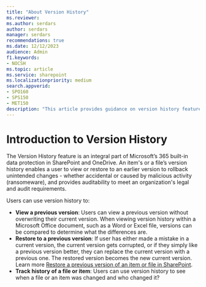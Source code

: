 ```yaml
---
title: "About Version History"
ms.reviewer: 
ms.author: serdars
author: serdars
manager: serdars
recommendations: true
ms.date: 12/12/2023
audience: Admin
f1.keywords:
- NOCSH
ms.topic: article
ms.service: sharepoint
ms.localizationpriority: medium
search.appverid:
- SPO160
- SPS150
- MET150
description: "This article provides guidance on version history feature that enables a user to easily view or restore a file's earlier version."
---
```


# Introduction to Version History

The Version History feature is an integral part of Microsoft’s 365 built-in data protection in SharePoint and OneDrive. An item's or a file’s version history enables a user to view or restore to an earlier version to rollback unintended changes - whether accidental or caused by malicious activity (ransomeware), and provides auditability to meet an organization's legal and audit requirements.

Users can use version history to:

- **View a previous version**: Users can view a previous version without overwriting their current version. When viewing version history within a Microsoft Office document, such as a Word or Excel file, versions can be compared to determine what the differences are. 
- **Restore to a previous version**: If user has either made a mistake in a current version, the current version gets corrupted, or if they simply like a previous version better, they can replace the current version with a previous one. The restored version becomes the new current version. Learn more [Restore a previous version of an item or file in SharePoint](https://support.microsoft.com/en-us/office/restore-a-previous-version-of-an-item-or-file-in-sharepoint-f66dbda0-81f4-4d1e-b08c-793265c58934).
- **Track history of a file or item**: Users can use version history to see when a file or an item was changed and who changed it?